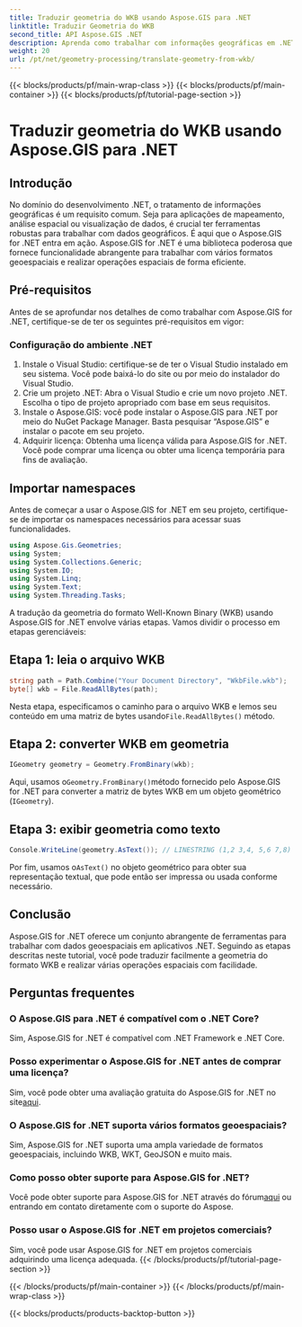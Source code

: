 ```yaml
---
title: Traduzir geometria do WKB usando Aspose.GIS para .NET
linktitle: Traduzir Geometria do WKB
second_title: API Aspose.GIS .NET
description: Aprenda como trabalhar com informações geográficas em .NET usando Aspose.GIS for .NET. Traduza geometria do formato WKB sem esforço com orientação passo a passo.
weight: 20
url: /pt/net/geometry-processing/translate-geometry-from-wkb/
---
```


{{< blocks/products/pf/main-wrap-class >}}
{{< blocks/products/pf/main-container >}}
{{< blocks/products/pf/tutorial-page-section >}}

# Traduzir geometria do WKB usando Aspose.GIS para .NET

## Introdução
No domínio do desenvolvimento .NET, o tratamento de informações geográficas é um requisito comum. Seja para aplicações de mapeamento, análise espacial ou visualização de dados, é crucial ter ferramentas robustas para trabalhar com dados geográficos. É aqui que o Aspose.GIS for .NET entra em ação. Aspose.GIS for .NET é uma biblioteca poderosa que fornece funcionalidade abrangente para trabalhar com vários formatos geoespaciais e realizar operações espaciais de forma eficiente.
## Pré-requisitos
Antes de se aprofundar nos detalhes de como trabalhar com Aspose.GIS for .NET, certifique-se de ter os seguintes pré-requisitos em vigor:
### Configuração do ambiente .NET
1. Instale o Visual Studio: certifique-se de ter o Visual Studio instalado em seu sistema. Você pode baixá-lo do site ou por meio do instalador do Visual Studio.
2. Crie um projeto .NET: Abra o Visual Studio e crie um novo projeto .NET. Escolha o tipo de projeto apropriado com base em seus requisitos.
3. Instale o Aspose.GIS: você pode instalar o Aspose.GIS para .NET por meio do NuGet Package Manager. Basta pesquisar “Aspose.GIS” e instalar o pacote em seu projeto.
4. Adquirir licença: Obtenha uma licença válida para Aspose.GIS for .NET. Você pode comprar uma licença ou obter uma licença temporária para fins de avaliação.

## Importar namespaces
Antes de começar a usar o Aspose.GIS for .NET em seu projeto, certifique-se de importar os namespaces necessários para acessar suas funcionalidades.

```csharp
using Aspose.Gis.Geometries;
using System;
using System.Collections.Generic;
using System.IO;
using System.Linq;
using System.Text;
using System.Threading.Tasks;
```

A tradução da geometria do formato Well-Known Binary (WKB) usando Aspose.GIS for .NET envolve várias etapas. Vamos dividir o processo em etapas gerenciáveis:
## Etapa 1: leia o arquivo WKB
```csharp
string path = Path.Combine("Your Document Directory", "WkbFile.wkb");
byte[] wkb = File.ReadAllBytes(path);
```
 Nesta etapa, especificamos o caminho para o arquivo WKB e lemos seu conteúdo em uma matriz de bytes usando`File.ReadAllBytes()` método.
## Etapa 2: converter WKB em geometria
```csharp
IGeometry geometry = Geometry.FromBinary(wkb);
```
 Aqui, usamos o`Geometry.FromBinary()`método fornecido pelo Aspose.GIS for .NET para converter a matriz de bytes WKB em um objeto geométrico (`IGeometry`).
## Etapa 3: exibir geometria como texto
```csharp
Console.WriteLine(geometry.AsText()); // LINESTRING (1,2 3,4, 5,6 7,8)
```
 Por fim, usamos o`AsText()` no objeto geométrico para obter sua representação textual, que pode então ser impressa ou usada conforme necessário.

## Conclusão
Aspose.GIS for .NET oferece um conjunto abrangente de ferramentas para trabalhar com dados geoespaciais em aplicativos .NET. Seguindo as etapas descritas neste tutorial, você pode traduzir facilmente a geometria do formato WKB e realizar várias operações espaciais com facilidade.
## Perguntas frequentes
### O Aspose.GIS para .NET é compatível com o .NET Core?
Sim, Aspose.GIS for .NET é compatível com .NET Framework e .NET Core.
### Posso experimentar o Aspose.GIS for .NET antes de comprar uma licença?
 Sim, você pode obter uma avaliação gratuita do Aspose.GIS for .NET no site[aqui](https://purchase.aspose.com/buy).
### O Aspose.GIS for .NET suporta vários formatos geoespaciais?
Sim, Aspose.GIS for .NET suporta uma ampla variedade de formatos geoespaciais, incluindo WKB, WKT, GeoJSON e muito mais.
### Como posso obter suporte para Aspose.GIS for .NET?
Você pode obter suporte para Aspose.GIS for .NET através do fórum[aqui](https://forum.aspose.com/c/gis/33) ou entrando em contato diretamente com o suporte do Aspose.
### Posso usar o Aspose.GIS for .NET em projetos comerciais?
Sim, você pode usar Aspose.GIS for .NET em projetos comerciais adquirindo uma licença adequada.
{{< /blocks/products/pf/tutorial-page-section >}}

{{< /blocks/products/pf/main-container >}}
{{< /blocks/products/pf/main-wrap-class >}}

{{< blocks/products/products-backtop-button >}}
